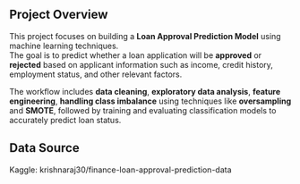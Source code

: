 ## Project Overview

This project focuses on building a **Loan Approval Prediction Model** using machine learning techniques.  
The goal is to predict whether a loan application will be **approved** or **rejected** based on applicant information such as income, credit history, employment status, and other relevant factors.

The workflow includes **data cleaning**, **exploratory data analysis**, **feature engineering**, **handling class imbalance** using techniques like **oversampling** and **SMOTE**, followed by training and evaluating classification models to accurately predict loan status.

## Data Source
Kaggle: krishnaraj30/finance-loan-approval-prediction-data
